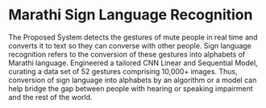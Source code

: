 # Marathi Sign Language Recognition 
 The Proposed System detects the gestures of mute people in real time and  converts it to text so they can converse with other people.  Sign language recognition refers to the conversion of these gestures into  alphabets of Marathi language. Engineered a tailored CNN Linear and Sequential Model, curating a data set of 52 gestures comprising 10,000+ images. Thus, conversion of sign language into  alphabets by an algorithm or a model can help bridge the gap between people  with hearing or speaking impairment and the rest of the world.
